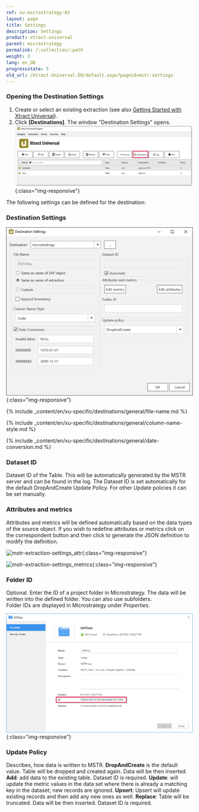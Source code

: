 ```yaml
---
ref: xu-microstrategy-03
layout: page
title: Settings
description: Settings
product: xtract-universal
parent: microstrategy
permalink: /:collection/:path
weight: 3
lang: en_GB
progressstate: 5
old_url: /Xtract-Universal-EN/default.aspx?pageid=mstr-settings
---
```

### Opening the Destination Settings
1. Create or select an existing extraction (see also [Getting Started with Xtract Universal](../../getting-started/define-a-table-extraction)).
2. Click **[Destinations]**. The window "Destination Settings" opens.
![Destination-settings](/img/content/xu/xu_designer_destination.png){:class="img-responsive"}

The following settings can be defined for the destination:  

### Destination Settings

![mstr-destinations](/img/content/mstr-destinations.png){:class="img-responsive"}

{% include _content/en/xu-specific/destinations/general/file-name.md %}

{% include _content/en/xu-specific/destinations/general/column-name-style.md %}

{% include _content/en/xu-specific/destinations/general/date-conversion.md %}

### Dataset ID

Dataset ID of the Table. This will be automatically generated by the MSTR server and can be found in the log. 
The Dataset ID is set automatically for the default DropAndCreate Update Policy.
For other Update policies it can be set manually.


### Attributes and metrics

Attributes and metrics will be defined automatically based on the data types of the source object. 
If you wish to redefine attributes or metrics click on the correspondent button and then click to generate the JSON definition to modify the definition. 


![mstr-extraction-settings_attr](/img/content/mstr-extraction-settings_attr.png){:class="img-responsive"}

![mstr-extraction-settings_metrics](/img/content/mstr-extraction-settings_metrics.PNG){:class="img-responsive"}

### Folder ID

Optional. Enter the ID of a project folder in Microstrategy. The data will be written into the defined folder. You can also use subfolders.<br>
Folder IDs are displayed in Microstrategy under *Properties*.  

![Folder-ID](/img/content/xu/microstrategy-folder.png){:class="img-responsive"}


### Update Policy

Describes, how data is written to MSTR.
**DropAndCreate** is the default value. Table will be dropped and created again. Data will be then inserted.
**Add**: add data to the existing table. Dataset ID is required.
**Update**: will update the metric values in the data set where there is already a matching key in the dataset; new records are ignored. 
**Upsert**: Upsert will update existing records and then add any new ones as well.
**Replace**: Table will be truncated. Data will be then inserted. Dataset ID is required.
